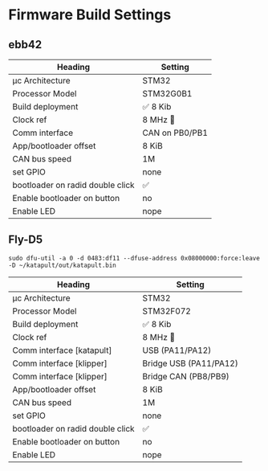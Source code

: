 # Firmware Build Settings

## ebb42

| Heading                          | Setting        |
| -------------------------------- | -------------- |
| µc Architecture                  | STM32          |
| Processor Model                  | STM32G0B1      |
| Build deployment                 | ✅ 8 Kib       |
| Clock ref                        | 8 MHz 🔮       |
| Comm interface                   | CAN on PB0/PB1 |
| App/bootloader offset            | 8 KiB          |
| CAN bus speed                    | 1M             |
| set GPIO                         | none           |
| bootloader on radid double click | ✅             |
| Enable bootloader on button      | no             |
| Enable LED                       | nope           |

## Fly-D5

```sudo dfu-util -a 0 -d 0483:df11 --dfuse-address 0x08000000:force:leave -D ~/katapult/out/katapult.bin```

| Heading                          | Setting                |
| -------------------------------- | ---------------------- |
| µc Architecture                  | STM32                  |
| Processor Model                  | STM32F072              |
| Build deployment                 | ✅ 8 Kib               |
| Clock ref                        | 8 MHz 🔮               |
| Comm interface [katapult]        | USB (PA11/PA12)        |
| Comm interface [klipper]         | Bridge USB (PA11/PA12) |
| Comm interface [klipper]         | Bridge CAN (PB8/PB9)   |
| App/bootloader offset            | 8 KiB                  |
| CAN bus speed                    | 1M                     |
| set GPIO                         | none                   |
| bootloader on radid double click | ✅                     |
| Enable bootloader on button      | no                     |
| Enable LED                       | nope                   |

